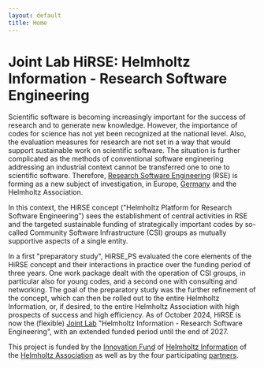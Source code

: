 ```yaml
---
layout: default
title: Home
---
```

# Joint Lab HiRSE: Helmholtz Information - Research Software Engineering

Scientific software is becoming increasingly important for the success of research and to generate new knowledge. However, the importance of codes for science has not yet been recognized at the national level. Also, the evaluation measures for research are not set in a way that would support sustainable work on scientific software. The situation is further complicated as the methods of conventional software engineering addressing an industrial context cannot be transferred one to one to scientific software. Therefore, [Research Software Engineering](https://en.wikipedia.org/wiki/Research_software_engineering) (RSE) is forming as a new subject of investigation, in Europe, [Germany](https://de-rse.org/) and the Helmholtz Association.

In this context, the HiRSE concept ("Helmholtz Platform for Research Software Engineering") sees the establishment of central activities in RSE and the targeted sustainable funding of strategically important codes by so-called Community Software Infrastructure (CSI) groups as mutually supportive aspects of a single entity.

In a first "preparatory study", HiRSE_PS evaluated the core elements of the HiRSE concept and their interactions in practice over the funding period of three years. One work package dealt with the operation of CSI groups, in particular also for young codes, and a second one with consulting and networking. The goal of the preparatory study was the further refinement of the concept, which can then be rolled out to the entire Helmholtz Information, or, if desired, to the entire Helmholtz Association with high prospects of success and high efficiency. As of October 2024, HiRSE is now the (flexible) [Joint Lab](https://information.helmholtz.de/cross-cutting-activities/joints-labs/) "Helmholtz Information - Research Software Engineering", with an extended funded period until the end of 2027.

This project is funded by the [Innovation Fund](https://www.helmholtz.de/en/transfer/helmholtz-association-transfer-instruments/innovation-fund-of-the-helmholtz-centers/) of [Helmholtz Information](https://www.helmholtz.de/en/research/research-fields/information/) of the [Helmholtz Association](https://www.helmholtz.de/en/) as well as by the four participating [partners](partners.html#hirse_ps-partners). 
